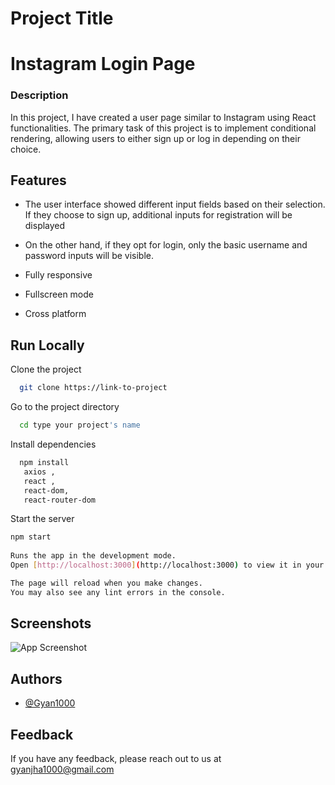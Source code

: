 
# Project Title

# Instagram Login Page

### Description

In this project, I have created a user page similar to Instagram using React functionalities. The primary task
of this project is to implement conditional rendering, allowing users to either sign up or log in depending on their choice. 


## Features

- The user interface showed different input fields based on their selection. If they choose to sign up, additional
  inputs for registration will be displayed

-  On the other hand, if they opt for login, only the basic username and
   password inputs will be visible.
   
- Fully responsive
- Fullscreen mode
- Cross platform


## Run Locally

Clone the project

```bash
  git clone https://link-to-project
```

Go to the project directory

```bash
  cd type your project's name
```

Install dependencies

```bash
  npm install
   axios ,
   react ,
   react-dom,
   react-router-dom
```

Start the server

```bash
npm start
  
Runs the app in the development mode.
Open [http://localhost:3000](http://localhost:3000) to view it in your browser.

The page will reload when you make changes.
You may also see any lint errors in the console.
```


## Screenshots

![App Screenshot](https://via.placeholder.com/468x300?text=App+Screenshot+Here)


## Authors

- [@Gyan1000](https://www.github.com/Gyan1000)


## Feedback

If you have any feedback, please reach out to us at gyanjha1000@gmail.com

